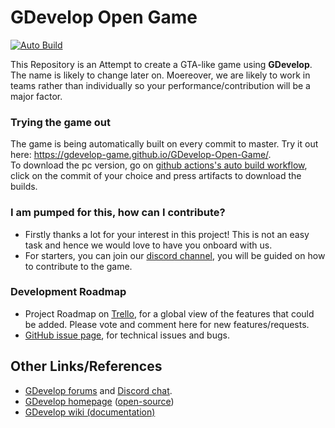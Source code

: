 # GDevelop Open Game  
[![Auto Build](https://github.com/Gdevelop-game/GDevelop-Open-Game/workflows/Auto%20Build/badge.svg)  ](https://gdevelop-game.github.io/GDevelop-Open-Game/)

This Repository is an Attempt to create a GTA-like game using **GDevelop**. The name is likely to change later on. Moereover,
we are likely to work in teams rather than individually so your performance/contribution will be a major factor.

### Trying the game out

The game is being automatically built on every commit to master. Try it out here: https://gdevelop-game.github.io/GDevelop-Open-Game/.  
To download the pc version, go on [github actions's auto build workflow](https://github.com/Gdevelop-game/GDevelop-Open-Game/actions?query=workflow%3A%22Auto+Build%22), click on the commit of your choice and press artifacts to download the builds.

### I am pumped for this, how can I contribute?

* Firstly thanks a lot for your interest in this project! This is not an easy task and hence we would love to have you onboard with us.
* For starters, you can join our [discord channel](https://discord.gg/xKCf8et), you will be guided on how to contribute to the game.

### Development Roadmap

* Project Roadmap on [Trello](https://trello.com/invite/b/sdQnetbP/24b4ed2522985c241bf71061f5091693/gdevelop-community-game), for a global view of the features that could be added. Please vote and comment here for new features/requests.
* [GitHub issue page](https://github.com/Gdevelop-game/GDevelop-Open-Game/issues), for technical issues and bugs.

## Other Links/References

* [GDevelop forums](https://forum.gdevelop-app.com) and [Discord chat](https://discord.gg/rjdYHvj).
* [GDevelop homepage](https://gdevelop-app.com) ([open-source](https://github.com/4ian/GDevelop-website))
* [GDevelop wiki (documentation)](http://wiki.compilgames.net/doku.php/gdevelop5/start)
